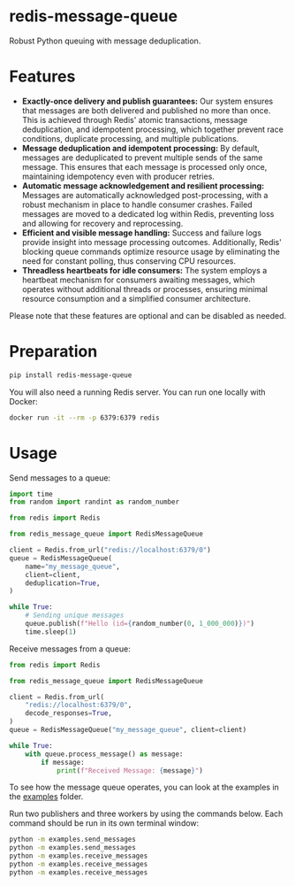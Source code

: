 # redis-message-queue

Robust Python queuing with message deduplication.

# Features

* **Exactly-once delivery and publish guarantees:** Our system ensures that messages are both delivered and published no more than once. This is achieved through Redis' atomic transactions, message deduplication, and idempotent processing, which together prevent race conditions, duplicate processing, and multiple publications.
* **Message deduplication and idempotent processing:** By default, messages are deduplicated to prevent multiple sends of the same message. This ensures that each message is processed only once, maintaining idempotency even with producer retries.
* **Automatic message acknowledgement and resilient processing:** Messages are automatically acknowledged post-processing, with a robust mechanism in place to handle consumer crashes. Failed messages are moved to a dedicated log within Redis, preventing loss and allowing for recovery and reprocessing.
* **Efficient and visible message handling:** Success and failure logs provide insight into message processing outcomes. Additionally, Redis' blocking queue commands optimize resource usage by eliminating the need for constant polling, thus conserving CPU resources.
* **Threadless heartbeats for idle consumers:** The system employs a heartbeat mechanism for consumers awaiting messages, which operates without additional threads or processes, ensuring minimal resource consumption and a simplified consumer architecture.

Please note that these features are optional and can be disabled as needed.

# Preparation

```bash
pip install redis-message-queue
```

You will also need a running Redis server. You can run one locally with Docker:

```bash
docker run -it --rm -p 6379:6379 redis
```

# Usage

Send messages to a queue:

```python
import time
from random import randint as random_number

from redis import Redis

from redis_message_queue import RedisMessageQueue

client = Redis.from_url("redis://localhost:6379/0")
queue = RedisMessageQueue(
    name="my_message_queue",
    client=client,
    deduplication=True,
)

while True:
    # Sending unique messages
    queue.publish(f"Hello (id={random_number(0, 1_000_000)})")
    time.sleep(1)
```

Receive messages from a queue:

```python
from redis import Redis

from redis_message_queue import RedisMessageQueue

client = Redis.from_url(
    "redis://localhost:6379/0",
    decode_responses=True,
)
queue = RedisMessageQueue("my_message_queue", client=client)

while True:
    with queue.process_message() as message:
        if message:
            print(f"Received Message: {message}")
```

To see how the message queue operates, you can look at the examples in the [examples](examples) folder. 

Run two publishers and three workers by using the commands below. Each command should be run in its own terminal window:

```bash
python -m examples.send_messages
python -m examples.send_messages
python -m examples.receive_messages
python -m examples.receive_messages
python -m examples.receive_messages
```
